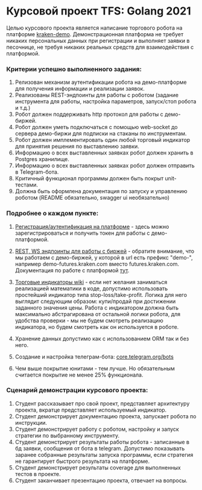 # Курсовой проект TFS: Golang 2021

Целью курсового проекта является написание торгового робота на платформе [kraken-demo](https://futures.kraken.com/ru.html). Демонстрационная платформа не требует никаких персональных данных при регистрации и выполняет заявки в песочнице, не требуя никаких реальных средств для взаимодействия с платформой.

### Критерии успешно выполненного задания:

1. Релизован механизм аутентификации робота на демо-платформе для получения информации и реализации заявок.
2. Реализованы REST-эндпоинты для работы с роботом (задание инструмента для работы, настройка параметров, запуск/стоп робота и т.д.)
3. Робот должен поддерживать http протокол для работы с демо-биржей.
4. Робот должен уметь подключаться с помощью web-socket до сервера демо-биржи для подписки на стаканы по инструментам.
5. Робот должен имплементировать один любой торговый индикатор для принятия решения по выставлению заявки.
6. Информацию о всех выставленных заявках робот должен хранить в Postgres хранилище.
7. Информацию о всех выставленных заявках робот должен отправить в Telegram-бота.
8. Критичный функционал программы должен быть покрыт unit-тестами.
9. Должна быть оформлена документация по запуску и управлению роботом (README обязательно, swagger ui необязательно)

### Подробнее о каждом пункте:

1. [Регистрация/аутентификация на платформе](https://demo-futures.kraken.com/futures) - здесь можно зарегистрироваться и получить токен для работы с демо-платформой.

2. [REST, WS эндпоинты для работы с биржей](https://support.kraken.com/hc/en-us/articles/360022839491-API-URLs) -
   обратите внимание, что мы работаем с демо-биржей, у которой в url есть префикс "demo-", например demo-futures.kraken.com вместо futures.kraken.com. Документация по работе с платформой [тут](https://support.kraken.com/hc/en-us/sections/360012894412-Futures-API).

3. [Торговые индикаторы wiki](https://ru.wikipedia.org/wiki/%D0%A2%D0%B5%D1%85%D0%BD%D0%B8%D1%87%D0%B5%D1%81%D0%BA%D0%B8%D0%B9_%D0%B8%D0%BD%D0%B4%D0%B8%D0%BA%D0%B0%D1%82%D0%BE%D1%80) -
   если нет желания заниматься реализацией математики в коде, допустимо использовать простейший индикатор типа stop-loss/take-profit. Логика для него выглядит следующим образом: купи/продай при достижении заданного значения цены. Работа с индикатором должна быть максимально абстрагирована от остальной логики робота, для удобства проверки - мы не будем смотреть реализацию индикатора, но будем смотреть как он используется в роботе.

4. Хранение данных допустимо как с использованием ORM так и без него.

5. Создание и настройка телеграм-бота: [core.telegram.org/bots](https://core.telegram.org/bots)

6. Чем выше покрытие юнитами - тем лучше. Но обязательным считается покрытие не менее 25% функционала.

### Сценарий демонстрации курсового проекта:

1. Студент рассказывает про свой проект, представляет архитектуру проекта, вкратце представляет используемый индикатор.
2. Студент демонстрирует документацию проекта, запускает робота по инструкции.
3. Студент демонстрирует работу с роботом, настройку и запуск стратегии по выбранному инструменту.
4. Студент демонстрирует результаты работы робота - записанные в бд заявки, сообщения от бота в telegram. Допустимо показывать заранее собранные результаты запуска программы, если стратегия не гарантирует быстрого результата на платформе.
5. Студент демонстрирует результаты coverage для выполненных тестов в проекте.
6. Студент заканчивает презентацию проекта, отвечает на вопросы.
